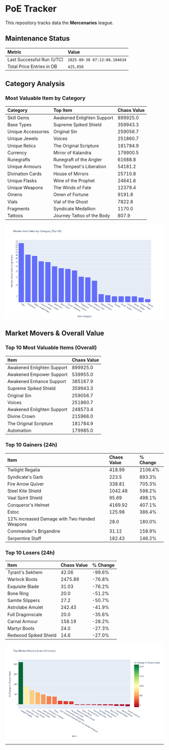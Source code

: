 # PoE Tracker

This repository tracks data the **Mercenaries** league.

## Maintenance Status

<!-- START_MAINTENANCE -->
| Metric | Value |
|:---|:---|
| Last Successful Run (UTC) | `2025-09-30 07:13:08.104634` |
| Total Price Entries in DB | `425,058` |

<!-- END_MAINTENANCE -->

## Category Analysis

<!-- START_CATEGORY_ANALYSIS -->
### Most Valuable Item by Category
| Category | Top Item | Chaos Value |
| :--- | :--- | :--- |
| Skill Gems | Awakened Enlighten Support | 899925.0 |
| Base Types | Supreme Spiked Shield | 359943.3 |
| Unique Accessories | Original Sin | 259056.7 |
| Unique Jewels | Voices | 251860.7 |
| Unique Relics | The Original Scripture | 181784.9 |
| Currency | Mirror of Kalandra | 179900.5 |
| Runegrafts | Runegraft of the Angler | 61688.8 |
| Unique Armours | The Tempest's Liberation | 54181.2 |
| Divination Cards | House of Mirrors | 25710.8 |
| Unique Flasks | Wine of the Prophet | 24641.6 |
| Unique Weapons | The Winds of Fate | 12379.4 |
| Omens | Omen of Fortune | 9191.8 |
| Vials | Vial of the Ghost | 7822.8 |
| Fragments | Syndicate Medallion | 1170.0 |
| Tattoos | Journey Tattoo of the Body | 807.9 |


![Category Analysis Chart](charts/category_analysis.png)
<!-- END_CATEGORY_ANALYSIS -->

## Market Movers & Overall Value

<!-- START_ANALYSIS -->
### Top 10 Most Valuable Items (Overall)
| Item | Chaos Value |
| :--- | :--- |
| Awakened Enlighten Support | 899925.0 |
| Awakened Empower Support | 539955.0 |
| Awakened Enhance Support | 385167.9 |
| Supreme Spiked Shield | 359943.3 |
| Original Sin | 259056.7 |
| Voices | 251860.7 |
| Awakened Enlighten Support | 248573.4 |
| Divine Crown | 215966.0 |
| The Original Scripture | 181784.9 |
| Automation | 179985.0 |

### Top 10 Gainers (24h)
| Item | Chaos Value | % Change |
| :--- | :--- | :--- |
| Twilight Regalia | 418.99 | 2106.4% |
| Syndicate's Garb | 223.5 | 893.3% |
| Fire Arrow Quiver | 338.81 | 705.3% |
| Steel Kite Shield | 1042.48 | 598.2% |
| Vaal Spirit Shield | 95.69 | 498.1% |
| Conqueror's Helmet | 4169.92 | 407.1% |
| Estoc | 125.98 | 386.4% |
| 12% increased Damage with Two Handed Weapons | 28.0 | 180.0% |
| Commander's Brigandine | 31.12 | 158.9% |
| Serpentine Staff | 182.43 | 146.2% |

### Top 10 Losers (24h)
| Item | Chaos Value | % Change |
| :--- | :--- | :--- |
| Tyrant's Sekhem | 42.06 | -99.6% |
| Warlock Boots | 2475.89 | -76.8% |
| Exquisite Blade | 31.03 | -76.2% |
| Bone Ring | 20.0 | -51.2% |
| Samite Slippers | 27.2 | -50.7% |
| Astrolabe Amulet | 242.43 | -41.9% |
| Full Dragonscale | 20.0 | -35.6% |
| Carnal Armour | 158.19 | -28.2% |
| Martyr Boots | 24.0 | -27.3% |
| Redwood Spiked Shield | 14.6 | -27.0% |


![Market Movers Chart](charts/market_movers.png)
<!-- END_ANALYSIS -->

---
